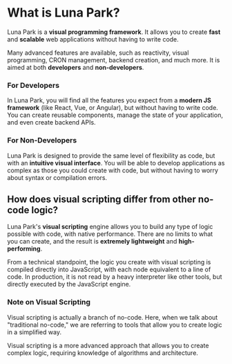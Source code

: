 # What is Luna Park?

Luna Park is a **visual programming framework**. It allows you to create **fast** and **scalable** web applications without having to write code.

Many advanced features are available, such as reactivity, visual programming, CRON management, backend creation, and much more. It is aimed at both **developers** and **non-developers**.

### For Developers

In Luna Park, you will find all the features you expect from a **modern JS framework** (like React, Vue, or Angular), but without having to write code. You can create reusable components, manage the state of your application, and even create backend APIs.

### For Non-Developers

Luna Park is designed to provide the same level of flexibility as code, but with an **intuitive visual interface**. You will be able to develop applications as complex as those you could create with code, but without having to worry about syntax or compilation errors.

## How does visual scripting differ from other no-code logic?

Luna Park's **visual scripting** engine allows you to build any type of logic possible with code, with native performance. There are no limits to what you can create, and the result is **extremely lightweight** and **high-performing**.

From a technical standpoint, the logic you create with visual scripting is compiled directly into JavaScript, with each node equivalent to a line of code. In production, it is not read by a heavy interpreter like other tools, but directly executed by the JavaScript engine.

<InfoCard
:cards="[
{
title: 'NO-CODE',
infoPairs: [
{ label: 'Learning', value: 'A few hours', styleClass: 'success' },
{ label: 'Creation', value: 'A few hours', styleClass: 'success' },
{ label: 'Freedom', value: 'Restricted', styleClass: 'danger' },
{ label: 'Performance', value: 'Low', styleClass: 'danger' }
]
},
{
title: 'VISUAL SCRIPTING',
accent:true,
infoPairs: [
{ label: 'Learning', value: 'A few days', styleClass: 'info' },
{ label: 'Creation', value: 'A few days', styleClass: 'info' },
{ label: 'Freedom', value: 'Almost everything', styleClass: 'success' },
{ label: 'Performance', value: 'Native', styleClass: 'success' }
]
},
{
title: 'CODE',
infoPairs: [
{ label: 'Learning', value: 'Several months', styleClass: 'danger' },
{ label: 'Creation', value: 'Several months', styleClass: 'danger' },
{ label: 'Freedom', value: 'Everything', styleClass: 'success' },
{ label: 'Performance', value: 'Native', styleClass: 'success' }
]
}
]"
/>

### Note on Visual Scripting

Visual scripting is actually a branch of no-code. Here, when we talk about "traditional no-code," we are referring to tools that allow you to create logic in a simplified way.

Visual scripting is a more advanced approach that allows you to create complex logic, requiring knowledge of algorithms and architecture.

